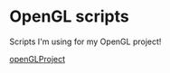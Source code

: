 # OpenGL scripts

Scripts I'm using for my OpenGL project!

[openGLProject](https://user-images.githubusercontent.com/50328147/130944817-6818b33f-d69e-4c8c-aa06-8fb5a73fefb2.PNG)



